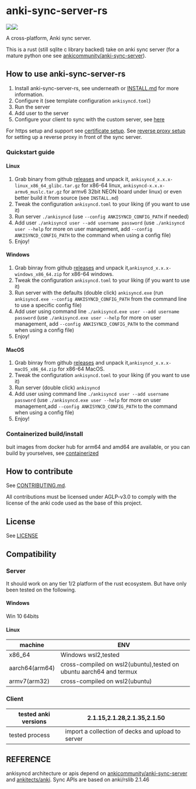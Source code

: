 # anki-sync-server-rs

[![](https://img.shields.io/github/v/release/ankicommunity/anki-sync-server-rs)](https://github.com/ankicommunity/anki-sync-server-rs/releases/latest)[![](https://img.shields.io/github/last-commit/ankicommunity/anki-sync-server-rs)]()

A cross-platform, Anki sync server.

This is a rust (still sqlite c library backed) take on anki sync server (for a mature python one see [ankicommunity/anki-sync-server](https://github.com/ankicommunity/anki-sync-server)).


## How to use anki-sync-server-rs

1. Install anki-sync-server-rs, see underneath or [INSTALL.md](docs/INSTALL.md) for more information.
2. Configure it (see template configuration `ankisyncd.toml`)
3. Run the server
4. Add user to the server
5. Configure your client to sync with the custom server, see [here](docs/ANKI_CLIENTS_SETUP.md)

For https setup and support see [certificate setup](docs/CERTS.md).
See [reverse proxy setup](docs/REVERSE_PROXY.md) for setting up a reverse proxy in front of the sync server.


### Quickstart guide

#### Linux

1. Grab binary from github [releases](https://github.com/ankicommunity/anki-sync-server-rs/releases) and unpack it, `ankisyncd_x.x.x-linux_x86_64_glibc.tar.gz` for x86-64 linux, `ankisyncd-x.x.x-armv6_muslc.tar.gz` for armv6 32bit NEON board under linux) or even better build it from source (see `INSTALL.md`)
2. Tweak the configuration `ankisyncd.toml` to your liking (if you want to use it)
3. Run server `./ankisyncd` (use `--config ANKISYNCD_CONFIG_PATH` if needed)
4. Add user `./ankisyncd user --add username password` (use `./ankisyncd user --help` for more on user management, add `--config ANKISYNCD_CONFIG_PATH` to the command when using a config file)
5. Enjoy!

#### Windows

1. Grab binray from github [releases](https://github.com/ankicommunity/anki-sync-server-rs/releases) and unpack it,`ankisyncd_x.x.x-windows_x86_64.zip` for x86-64 windows.
2. Tweak the configuration `ankisyncd.toml` to your liking (if you want to use it)
3. Run server with the defaults (double click) `ankisyncd.exe` (run `ankisyncd.exe --config ANKISYNCD_CONFIG_PATH` from the command line to use a specific config file)
4. Add user using command line `./ankisyncd.exe user --add username password` (use `./ankisyncd.exe user --help` for more on user management, add `--config ANKISYNCD_CONFIG_PATH` to the command when using a config file)
5. Enjoy!

#### MacOS

1. Grab binray from github [releases](https://github.com/ankicommunity/anki-sync-server-rs/releases) and unpack it,`ankisyncd_x.x.x-macOS_x86_64.zip` for x86-64 MacOS.
2. Tweak the configuration `ankisyncd.toml` to your liking (if you want to use it)
3. Run server (double click) `ankisyncd`
4. Add user using command line `./ankisyncd user --add username password` (use `./ankisyncd.exe user --help` for more on user management,add `--config ANKISYNCD_CONFIG_PATH` to the command when using a config file)
5. Enjoy!

### Containerized build/install

buit images from docker hub for arm64 and amd64 are available, or you can build by yourselves, see [containerized](docs/CONTAINER.md)

## How to contribute

See [CONTRIBUTING.md](CONTRIBUTING.md).

All contributions must be licensed under AGLP-v3.0 to comply with the license of the anki code used as the base of this project.

## License

See [LICENSE](LICENSE)


## Compatibility

### Server

It should work on any tier 1/2 platform of the rust ecosystem.
But have only been tested on the following.

#### Windows

Win 10 64bits

#### Linux

|machine|ENV|
|----|----|
|x86_64|Windows wsl2,tested|
|aarch64(arm64)|cross-compiled on wsl2(ubuntu),tested on ubuntu aarch64 and termux|
|armv7(arm32)|cross-compiled on wsl2(ubuntu)|


### Client

|tested anki versions|2.1.15,2.1.28,2.1.35,2.1.50|
|----|----|
|tested process| import a collection of decks and upload to server|


## REFERENCE
ankisyncd architecture or apis depend on [ankicommunity/anki-sync-server](https://github.com/ankicommunity/anki-sync-server) and
[ankitects/anki](https://github.com/ankitects/anki).
Sync APIs are based on anki/rslib 2.1.46
